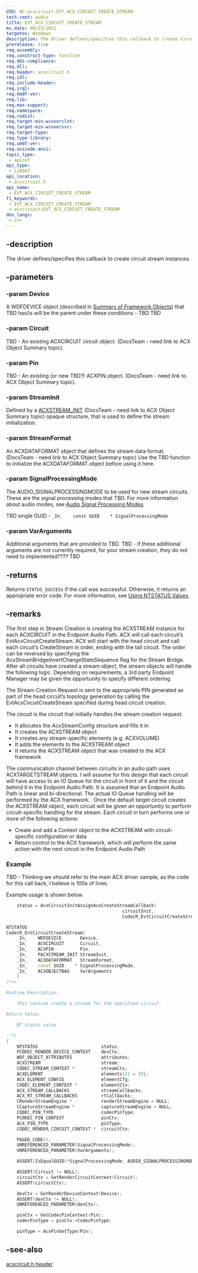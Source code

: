 ```yaml
---
UID: NC:acxcircuit.EVT_ACX_CIRCUIT_CREATE_STREAM
tech.root: audio
title: EVT_ACX_CIRCUIT_CREATE_STREAM
ms.date: 08/23/2021
targetos: Windows
description: The driver defines/specifies this callback to create circuit stream instances. 
prerelease: true
req.assembly: 
req.construct-type: function
req.ddi-compliance: 
req.dll: 
req.header: acxcircuit.h
req.idl: 
req.include-header: 
req.irql: 
req.kmdf-ver: 
req.lib: 
req.max-support: 
req.namespace: 
req.redist: 
req.target-min-winverclnt: 
req.target-min-winversvr: 
req.target-type: 
req.type-library: 
req.umdf-ver: 
req.unicode-ansi: 
topic_type:
 - apiref
api_type:
 - LibDef
api_location:
 - acxcircuit.h
api_name:
 - EVT_ACX_CIRCUIT_CREATE_STREAM
f1_keywords:
 - EVT_ACX_CIRCUIT_CREATE_STREAM
 - acxcircuit/EVT_ACX_CIRCUIT_CREATE_STREAM
dev_langs:
 - c++
---
```


## -description

The driver defines/specifies this callback to create circuit stream instances. 

## -parameters

### -param Device

A WDFDEVICE object (described in  [Summary of Framework Objects](/windows-hardware/drivers/wdf/summary-of-framework-objects)) that TBD has/is will be the parent under these conditions - TBD TBD 

### -param Circuit

TBD - An existing ACXCIRCUIT circuit object.  (DocsTeam - need link to ACX Object Summary topic).

### -param Pin

TBD - An existing (or new TBD?) ACXPIN object.  (DocsTeam - need link to ACX Object Summary topic).

### -param StreamInit

Defined by a [ACXSTREAM_INIT]() (DocsTeam - need link to ACX Object Summary topic) opaque structure, that is used to define the stream initialization.

### -param StreamFormat

An ACXDATAFORMAT object that defines the stream data format. (DocsTeam - need link to ACX Object Summary topic) Use the TBD function to initialize the ACXDATAFORMAT object before using it here. 

### -param SignalProcessingMode

The AUDIO_SIGNALPROCESSINGMODE to be used for new stream circuits. These are the signal processing modes that TBD. For more information about audio modes, see [Audio Signal Processing Modes](/windows-hardware/drivers/audio/audio-signal-processing-modes).

TBD single GUID - `_In_    const GUID    * SignalProcessingMode`

### -param VarArguments

Additional arguments that are provided to TBD. TBD - if these additional arguments are not currently required, for your stream creation, they do not need to implemented???? TBD 


## -returns

Returns `STATUS_SUCCESS` if the call was successful. Otherwise, it returns an appropriate error code. For more information, see [Using NTSTATUS Values](/windows-hardware/drivers/kernel/using-ntstatus-values).

## -remarks

The first step in Stream Creation is creating the ACXSTREAM instance for each ACXCIRCUIT in the Endpoint Audio Path. ACX will call each circuit’s EvtAcxCircuitCreateStream. ACX will start with the head circuit and call each circuit’s CreateStream in order, ending with the tail circuit. The order can be reversed by specifying the AcxStreamBridgeInvertChangeStateSequence flag for the Stream Bridge. After all circuits have created a stream object, the stream objects will handle the following logic. Depending on requirements, a 3rd party Endpoint Manager may be given the opportunity to specify different ordering.  

The Stream Creation Request is sent to the appropriate PIN generated as part of the head circuit’s topology generation by calling the EvtAcxCircuitCreateStream specified during head circuit creation.  

The circuit is the circuit that initially handles the stream creation request.   

- It allocates the AcxStreamConfig structure and fills it in  
- It creates the ACXSTREAM object   
- It creates any stream-specific elements (e.g. ACXVOLUME)  
- It adds the elements to the ACXSTREAM object  
- It returns the ACXSTREAM object that was created to the ACX framework  

The communication channel between circuits in an audio path uses ACXTARGETSTREAM objects. I will assume for this design that each circuit will have access to an IO Queue for the circuit in front of it and the circuit behind it in the Endpoint Audio Path. It is assumed that an Endpoint Audio Path is linear and bi-directional. The actual IO Queue handling will be performed by the ACX framework. 
  
Once the default target circuit creates the ACXSTREAM object, each circuit will be given an opportunity to perform circuit-specific handling for the stream. Each circuit in turn performs one or more of the following actions:  

- Create and add a Context object to the ACXSTREAM with circuit-specific configuration or data  
- Return control to the ACX framework, which will perform the same action with the next circuit in the Endpoint Audio Path  


### Example

TBD - Thinking we should refer to the main ACX driver sample, as the code for this call back, I believe is 100s of lines.

Example usage is shown below.

```cpp
    status = AcxCircuitInitAssignAcxCreateStreamCallback(
                                            circuitInit, 
                                            CodecR_EvtCircuitCreateStream);

NTSTATUS
CodecR_EvtCircuitCreateStream(
    _In_    WDFDEVICE       Device,
    _In_    ACXCIRCUIT      Circuit,
    _In_    ACXPIN          Pin,
    _In_    PACXSTREAM_INIT StreamInit,
    _In_    ACXDATAFORMAT   StreamFormat,
    _In_    const GUID    * SignalProcessingMode,
    _In_    ACXOBJECTBAG    VarArguments
    )
/*++

Routine Description:

    This routine create a stream for the specified circuit.

Return Value:

    NT status value

--*/
{
    NTSTATUS                        status;
    PCODEC_RENDER_DEVICE_CONTEXT    devCtx;
    WDF_OBJECT_ATTRIBUTES           attributes;
    ACXSTREAM                       stream;
    CODEC_STREAM_CONTEXT *          streamCtx;
    ACXELEMENT                      elements[2] = {0};
    ACX_ELEMENT_CONFIG              elementCfg;
    CODEC_ELEMENT_CONTEXT *         elementCtx;
    ACX_STREAM_CALLBACKS            streamCallbacks;
    ACX_RT_STREAM_CALLBACKS         rtCallbacks;
    CRenderStreamEngine *           renderStreamEngine = NULL;
    CCaptureStreamEngine *          captureStreamEngine = NULL;
    CODEC_PIN_TYPE                  codecPinType;
    PCODEC_PIN_CONTEXT              pinCtx;
    ACX_PIN_TYPE                    pinType;
    CODEC_RENDER_CIRCUIT_CONTEXT *  circuitCtx;

    PAGED_CODE();
    UNREFERENCED_PARAMETER(SignalProcessingMode);
    UNREFERENCED_PARAMETER(VarArguments);

    ASSERT(IsEqualGUID(*SignalProcessingMode, AUDIO_SIGNALPROCESSINGMODE_RAW));

    ASSERT(Circuit != NULL);
    circuitCtx = GetRenderCircuitContext(Circuit);
    ASSERT(circuitCtx);

    devCtx = GetRenderDeviceContext(Device);
    ASSERT(devCtx != NULL);
    UNREFERENCED_PARAMETER(devCtx);

    pinCtx = GetCodecPinContext(Pin);
    codecPinType = pinCtx->CodecPinType;

    pinType = AcxPinGetType(Pin);


```

## -see-also

[acxcircuit.h header](index.md)

